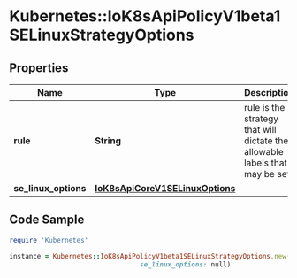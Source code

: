 # Kubernetes::IoK8sApiPolicyV1beta1SELinuxStrategyOptions

## Properties

Name | Type | Description | Notes
------------ | ------------- | ------------- | -------------
**rule** | **String** | rule is the strategy that will dictate the allowable labels that may be set. | 
**se_linux_options** | [**IoK8sApiCoreV1SELinuxOptions**](IoK8sApiCoreV1SELinuxOptions.md) |  | [optional] 

## Code Sample

```ruby
require 'Kubernetes'

instance = Kubernetes::IoK8sApiPolicyV1beta1SELinuxStrategyOptions.new(rule: null,
                                 se_linux_options: null)
```


